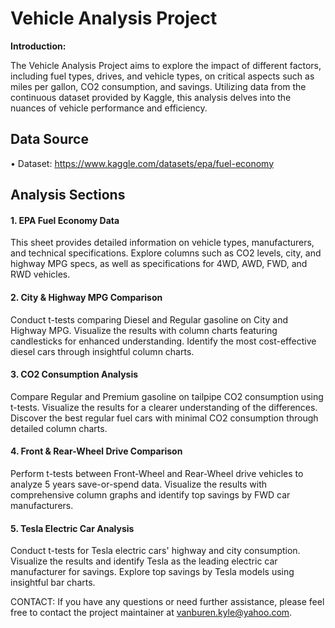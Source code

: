 # Vehicle Analysis Project

**Introduction:**

The Vehicle Analysis Project aims to explore the impact of different factors, including fuel types, drives, and vehicle types, on critical aspects such as miles per gallon, CO2 consumption, and savings. Utilizing data from the continuous dataset provided by Kaggle, this analysis delves into the nuances of vehicle performance and efficiency.

## Data Source ##
• Dataset: https://www.kaggle.com/datasets/epa/fuel-economy

## Analysis Sections ##

#### 1. EPA Fuel Economy Data ####

This sheet provides detailed information on vehicle types, manufacturers, and technical specifications. Explore columns such as CO2 levels, city, and highway MPG specs, as well as specifications for 4WD, AWD, FWD, and RWD vehicles.

#### 2. City & Highway MPG Comparison ####

Conduct t-tests comparing Diesel and Regular gasoline on City and Highway MPG. Visualize the results with column charts featuring candlesticks for enhanced understanding. Identify the most cost-effective diesel cars through insightful column charts.

#### 3. CO2 Consumption Analysis ####

Compare Regular and Premium gasoline on tailpipe CO2 consumption using t-tests. Visualize the results for a clearer understanding of the differences. Discover the best regular fuel cars with minimal CO2 consumption through detailed column charts.

#### 4. Front & Rear-Wheel Drive Comparison ####

Perform t-tests between Front-Wheel and Rear-Wheel drive vehicles to analyze 5 years save-or-spend data. Visualize the results with comprehensive column graphs and identify top savings by FWD car manufacturers.

#### 5. Tesla Electric Car Analysis ####

Conduct t-tests for Tesla electric cars' highway and city consumption. Visualize the results and identify Tesla as the leading electric car manufacturer for savings. Explore top savings by Tesla models using insightful bar charts.


CONTACT: If you have any questions or need further assistance, please feel free to contact the project maintainer at vanburen.kyle@yahoo.com.
